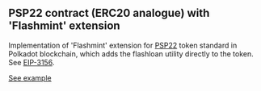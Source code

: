 ## PSP22 contract (ERC20 analogue) with 'Flashmint' extension

Implementation of 'Flashmint' extension for [PSP22](https://github.com/w3f/PSPs/blob/master/PSPs/psp-22.md) token standard in Polkadot blockchain, which adds the flashloan utility directly to the token. See [EIP-3156](https://eips.ethereum.org/EIPS/eip-3156#flash-mint-reference-implementation).

[See example](https://supercolony-net.github.io/openbrush-contracts/smart-contracts/psp22/extensions/flashmint)
